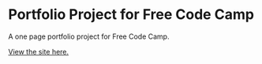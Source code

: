 # Portfolio Project for Free Code Camp
A one page portfolio project for Free Code Camp.

[View the site here.](https://brittanyrw.github.io/free-code-camp-portfolio/)
